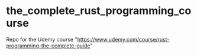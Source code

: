 # the_complete_rust_programming_course
Repo for the Udemy course "https://www.udemy.com/course/rust-programming-the-complete-guide"
